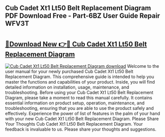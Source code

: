 ## Cub Cadet Xt1 Lt50 Belt Replacement Diagram PDF Download Free - Part-6BZ User Guide Repair WFV3T

# <h2><a href="http://dfpu6r.blite.top/?on=Cub+Cadet+Xt1+Lt50+Belt+Replacement+Diagram">🔗Download New 👉🔴 Cub Cadet Xt1 Lt50 Belt Replacement Diagram</a></h2>

[![Cub Cadet Xt1 Lt50 Belt Replacement Diagram download](https://i.imgur.com/lujVjoI.png)](http://dfpu6r.blite.top/?on=Cub+Cadet+Xt1+Lt50+Belt+Replacement+Diagram)
Welcome to the user manual for your newly purchased Cub Cadet Xt1 Lt50 Belt Replacement Diagram. This comprehensive guide is intended to help you master the functions and capabilities of your product. Inside, you will find detailed information on installation, usage, maintenance, and troubleshooting. Before using your Cub Cadet Xt1 Lt50 Belt Replacement Diagram, please take a moment to read this manual carefully. It contains essential information on product setup, operation, maintenance, and troubleshooting, ensuring that you are able to use the product safely and effectively. Experience the power of list of features in the palm of your hand with your new Cub Cadet Xt1 Lt50 Belt Replacement Diagram. Please Share Your Thoughts Cub Cadet Xt1 Lt50 Belt Replacement Diagram. Your feedback is invaluable to us. Please share your thoughts and suggestions.
